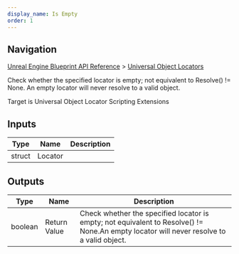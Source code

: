 ```yaml
---
display_name: Is Empty
order: 1
---
```

## Navigation

[Unreal Engine Blueprint API Reference](https://dev.epicgames.com/documentation/en-us/unreal-engine/BlueprintAPI) > [Universal Object Locators](https://dev.epicgames.com/documentation/en-us/unreal-engine/BlueprintAPI/UniversalObjectLocators)

Check whether the specified locator is empty; not equivalent to Resolve() != None.
An empty locator will never resolve to a valid object.

Target is Universal Object Locator Scripting Extensions

## Inputs

| Type | Name | Description |
| --- | --- | --- |
| struct | Locator |  |

## Outputs

| Type | Name | Description |
| --- | --- | --- |
| boolean | Return Value | Check whether the specified locator is empty; not equivalent to Resolve() != None.An empty locator will never resolve to a valid object. |
